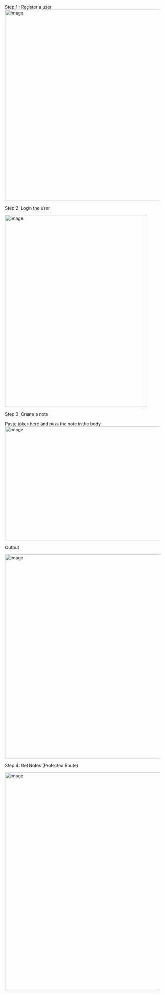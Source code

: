 Step 1 : Register a user
<img width="839" height="622" alt="image" src="https://github.com/user-attachments/assets/d6a1f6ae-5566-45d1-ba7f-96c5c5c17c8e" />



Step 2: Login the user


<img width="460" height="624" alt="image" src="https://github.com/user-attachments/assets/e9c66826-caff-48e9-8374-48ec8186df71" />


Step 3: Create a note

Paste token here and pass the note in the body
<img width="1002" height="371" alt="image" src="https://github.com/user-attachments/assets/d5979924-6781-43e6-b6d9-c3d408393612" />

Output


<img width="649" height="664" alt="image" src="https://github.com/user-attachments/assets/a474640f-c01d-4b6a-b60c-19cc914b3e75" />

Step 4: Get Notes (Protected Route)

<img width="557" height="706" alt="image" src="https://github.com/user-attachments/assets/5e4a21e5-427a-4dfe-b426-c09057a4a21a" />

